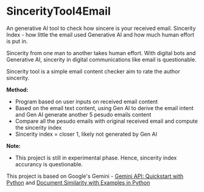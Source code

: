 # SincerityTool4Email
An generative AI tool to check how sincere is your received email. Sincerity Index - how little the email used Generative AI and how much human effort is put in.

Sincerity from one man to another takes human effort.  With digital bots and Generative AI, sincerity in digital communications like email is questionable.  

Sincerity tool is a simple email content checker aim to rate the author sincerity.  

**Method:**
* Program based on user inputs on received email content
* Based on the email text content, using Gen AI to derive the email intent and Gen AI generate another 5 pesudo emails content
* Compare all the pesudo emails with original received email and compute the sincerity index
* Sincerity index = closer 1, likely not generated by Gen AI

**Note:**
* This project is still in experimental phase.  Hence, sincerity index accurancy is questionable.

This project is based on Google's Gemini - [Gemini API: Quickstart with Python](https://ai.google.dev/tutorials/python_quickstart) and [Document Similarity with Examples in Python](https://www.linkedin.com/pulse/document-similarity-examples-python-rany-elhousieny-phd%E1%B4%AC%E1%B4%AE%E1%B4%B0-0i5lc/)
